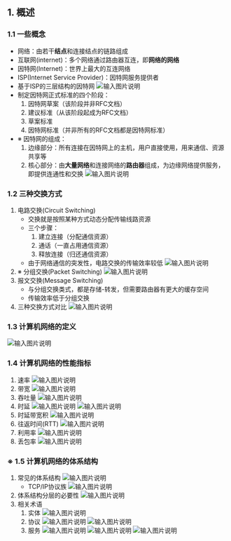 ## 1. 概述
### 1.1 一些概念
- 网络：由若干**结点**和连接结点的链路组成
- 互联网(internet)：多个网络通过路由器互连，即**网络的网络**
- 因特网(Internet)：世界上最大的互连网络
- ISP(Internet Service Provider)：因特网服务提供者
- 基于ISP的三层结构的因特网
![输入图片说明](/imgs/2023-11-07/uAHdZXthi9ve6LHb.png)
- 制定因特网正式标准的四个阶段：
	1. 因特网草案（该阶段并非RFC文档）
	2. 建议标准（从该阶段起成为RFC文档）
	3. 草案标准
	4. 因特网标准（并非所有的RFC文档都是因特网标准）
- ※ 因特网的组成：
	1. 边缘部分：所有连接在因特网上的主机，用户直接使用，用来通信、资源共享等
	2. 核心部分：由**大量网络**和连接网络的**路由器**组成，为边缘网络提供服务，即提供连通性和交换
![输入图片说明](/imgs/2023-11-07/qEBi1pVoLC0cX83l.png)
### 1.2 三种交换方式
1. 电路交换(Circuit Switching)
	- 交换就是按照某种方式动态分配传输线路资源
	- 三个步骤：
		1. 建立连接（分配通信资源）
		2. 通话（一直占用通信资源）
		3. 释放连接（归还通信资源）
	- 由于网络通信的突发性，电路交换的传输效率较低
![输入图片说明](/imgs/2023-11-07/aH6pGj1pjUsn3uQd.png)
2. ※ 分组交换(Packet Switching)
![输入图片说明](/imgs/2023-11-07/4F3Ee8UKRMqbWLFZ.png)
3. 报文交换(Message Switching)
	- 与分组交换类式，都是存储-转发，但需要路由器有更大的缓存空间
	- 传输效率低于分组交换
4. 三种交换方式对比
![输入图片说明](/imgs/2023-11-07/L6vUYgT68asUWMsw.png)
### 1.3 计算机网络的定义
![输入图片说明](/imgs/2023-11-07/vqrmDdva1giKUQOg.png)
### 1.4 计算机网络的性能指标
1. 速率
![输入图片说明](/imgs/2023-11-10/rSHL3DrszJ8tl3Lh.png)
2. 带宽
![输入图片说明](/imgs/2023-11-10/7lJr4KGSPsDpZlfg.png)
3. 吞吐量
![输入图片说明](/imgs/2023-11-10/lACvxH0fnbLTa9OC.png)
4. 时延
![输入图片说明](/imgs/2023-11-10/h2Y8mh9e5Jr6Od3i.png)
![输入图片说明](/imgs/2023-11-10/Ef8nW4UJ8Z0RrA2A.png)
5. 时延带宽积
![输入图片说明](/imgs/2023-11-10/pqvmLV70gs3AoZKn.png)
6. 往返时间(RTT)
![输入图片说明](/imgs/2023-11-10/jQFbHNiWKaVQ0hFN.png)
7. 利用率
![输入图片说明](/imgs/2023-11-10/eQaU0bOh5jBkXHKY.png)
8. 丢包率
![输入图片说明](/imgs/2023-11-10/mmNkWY1uZRPlWbz4.png)
### ※ 1.5 计算机网络的体系结构 
1. 常见的体系结构
![输入图片说明](/imgs/2023-11-10/72Bmj2t7mDP2EMOk.png)
	- TCP/IP协议族
![输入图片说明](/imgs/2023-11-10/R7hoEj1qxHFA8iN6.png)
2. 体系结构分层的必要性
![输入图片说明](/imgs/2023-11-10/2LDwMY12sueIxwAm.png)
3. 相关术语
	1. 实体
	![输入图片说明](/imgs/2023-11-10/VUs6QFaCpFXDYPnU.png)
	2. 协议
	![输入图片说明](/imgs/2023-11-10/nzkL32baE2iqx0Hn.png)
	![输入图片说明](/imgs/2023-11-10/00OgB0ItSBGJASy6.png)
	3. 服务
	![输入图片说明](/imgs/2023-11-10/tUVuk4Le1AuUaSbb.png)
	![输入图片说明](/imgs/2023-11-10/l5GqRtm17GiXCZ44.png)
	![输入图片说明](/imgs/2023-11-10/TDC2bOZRRUwE3i9r.png)
<!--stackedit_data:
eyJoaXN0b3J5IjpbMTk4MDA1MTk2XX0=
-->